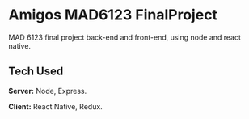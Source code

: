 # Amigos MAD6123 FinalProject
MAD 6123 final project back-end and front-end, using node and react native.

## Tech Used
**Server:** Node, Express.

**Client:** React Native, Redux.